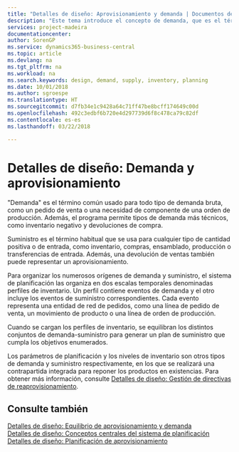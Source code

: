 ```yaml
---
title: "Detalles de diseño: Aprovisionamiento y demanda | Documentos de Microsoft"
description: "Este tema introduce el concepto de demanda, que es el término común usado para todo tipo de demanda bruta, como un pedido de venta o una necesidad de componente de una orden de producción."
services: project-madeira
documentationcenter: 
author: SorenGP
ms.service: dynamics365-business-central
ms.topic: article
ms.devlang: na
ms.tgt_pltfrm: na
ms.workload: na
ms.search.keywords: design, demand, supply, inventory, planning
ms.date: 10/01/2018
ms.author: sgroespe
ms.translationtype: HT
ms.sourcegitcommit: d7fb34e1c9428a64c71ff47be8bcff174649c00d
ms.openlocfilehash: 492c3edbf6b720e4d297739d6f8c478ca79c82df
ms.contentlocale: es-es
ms.lasthandoff: 03/22/2018

---
```

# <a name="design-details-demand-and-supply"></a>Detalles de diseño: Demanda y aprovisionamiento
"Demanda" es el término común usado para todo tipo de demanda bruta, como un pedido de venta o una necesidad de componente de una orden de producción. Además, el programa permite tipos de demanda más técnicos, como inventario negativo y devoluciones de compra.  
  
Suministro es el término habitual que se usa para cualquier tipo de cantidad positiva o de entrada, como inventario, compras, ensamblado, producción o transferencias de entrada. Además, una devolución de ventas también puede representar un aprovisionamiento.  
  
Para organizar los numerosos orígenes de demanda y suministro, el sistema de planificación las organiza en dos escalas temporales denominadas perfiles de inventario. Un perfil contiene eventos de demanda y el otro incluye los eventos de suministro correspondientes. Cada evento representa una entidad de red de pedidos, como una línea de pedido de venta, un movimiento de producto o una línea de orden de producción.  
  
Cuando se cargan los perfiles de inventario, se equilibran los distintos conjuntos de demanda-suministro para generar un plan de suministro que cumpla los objetivos enumerados.  
  
Los parámetros de planificación y los niveles de inventario son otros tipos de demanda y suministro respectivamente, en los que se realizará una contrapartida integrada para reponer los productos en existencias. Para obtener más información, consulte [Detalles de diseño: Gestión de directivas de reaprovisionamiento](design-details-handling-reordering-policies.md).  
  
## <a name="see-also"></a>Consulte también  
[Detalles de diseño: Equilibrio de aprovisionamiento y demanda](design-details-balancing-demand-and-supply.md)   
[Detalles de diseño: Conceptos centrales del sistema de planificación](design-details-central-concepts-of-the-planning-system.md)   
[Detalles de diseño: Planificación de aprovisionamiento](design-details-supply-planning.md)
